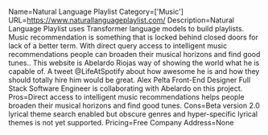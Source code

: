Name=Natural Language Playlist
Category=['Music']
URL=https://www.naturallanguageplaylist.com/
Description=Natural Language Playlist uses Transformer language models to build playlists. Music recommendation is something that is locked behind closed doors for lack of a better term. With direct query access to intelligent music recommendations people can broaden their musical horizons and find good tunes.. This website is Abelardo Riojas way of showing the world what he is capable of. A tweet @LifeAtSpotify about how awesome he is and how they should totally hire him would be great. Alex Pelta Front-End Designer Full Stack Software Engineer is collaborating with Abelardo on this project.
Pros=Direct access to intelligent music recommendations helps people broaden their musical horizons and find good tunes.
Cons=Beta version 2.0 lyrical theme search enabled but obscure genres and hyper-specific lyrical themes is not yet supported.
Pricing=Free
Company Address=None
